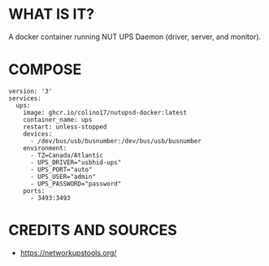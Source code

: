 # WHAT IS IT?

A docker container running NUT UPS Daemon (driver, server, and monitor).

# COMPOSE

```
version: '3'
services:
  ups:
    image: ghcr.io/colino17/nutupsd-docker:latest
    container_name: ups
    restart: unless-stopped
    devices:
      - /dev/bus/usb/busnumber:/dev/bus/usb/busnumber
    environment:
      - TZ=Canada/Atlantic
      - UPS_DRIVER="usbhid-ups"
      - UPS_PORT="auto"
      - UPS_USER="admin"
      - UPS_PASSWORD="password"
    ports:
      - 3493:3493
```

# CREDITS AND SOURCES

- https://networkupstools.org/
